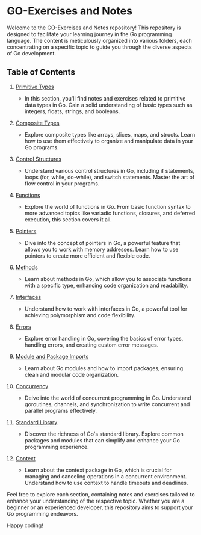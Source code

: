 # GO-Exercises and Notes

Welcome to the GO-Exercises and Notes repository! This repository is designed to facilitate your learning journey in the Go programming language. The content is meticulously organized into various folders, each concentrating on a specific topic to guide you through the diverse aspects of Go development.

## Table of Contents

1. [Primitive Types](https://github.com/KarkiAnmol/Golang-Notes-and-Exercises/tree/main/Beginner/1.Primitive%20Types)
    - In this section, you'll find notes and exercises related to primitive data types in Go. Gain a solid understanding of basic types such as integers, floats, strings, and booleans.

2. [Composite Types](https://github.com/KarkiAnmol/Golang-Notes-and-Exercises/tree/main/Beginner/2.CompositeTypes)
    - Explore composite types like arrays, slices, maps, and structs. Learn how to use them effectively to organize and manipulate data in your Go programs.

3. [Control Structures](https://github.com/KarkiAnmol/Golang-Notes-and-Exercises/tree/main/Beginner/3.BlocksControlStructures)
    - Understand various control structures in Go, including if statements, loops (for, while, do-while), and switch statements. Master the art of flow control in your programs.

4. [Functions](https://github.com/KarkiAnmol/Golang-Notes-and-Exercises/tree/main/Beginner/4.Functions)
    - Explore the world of functions in Go. From basic function syntax to more advanced topics like variadic functions, closures, and deferred execution, this section covers it all.

5. [Pointers](https://github.com/KarkiAnmol/Golang-Notes-and-Exercises/tree/main/Beginner/5.Pointers)
    - Dive into the concept of pointers in Go, a powerful feature that allows you to work with memory addresses. Learn how to use pointers to create more efficient and flexible code.

5. [Methods](https://github.com/KarkiAnmol/Golang-Notes-and-Exercises/tree/main/Beginner/6.Methods)
    - Learn about methods in Go, which allow you to associate functions with a specific type, enhancing code organization and readability.

7. [Interfaces](https://github.com/KarkiAnmol/Golang-Notes-and-Exercises/tree/main/Beginner/7.Interfaces)
    - Understand how to work with interfaces in Go, a powerful tool for achieving polymorphism and code flexibility.

8. [Errors](https://github.com/KarkiAnmol/Golang-Notes-and-Exercises/tree/main/Beginner/8.Errors)
    - Explore error handling in Go, covering the basics of error types, handling errors, and creating custom error messages.

9. [Module and Package Imports](https://github.com/KarkiAnmol/Golang-Notes-and-Exercises/tree/main/Beginner/9.ModulePackagesImports)
    - Learn about Go modules and how to import packages, ensuring clean and modular code organization.

10. [Concurrency](https://github.com/KarkiAnmol/Golang-Notes-and-Exercises/tree/main/Beginner/10.Concurrency)
    - Delve into the world of concurrent programming in Go. Understand goroutines, channels, and synchronization to write concurrent and parallel programs effectively.

11. [Standard Library](https://github.com/KarkiAnmol/Golang-Notes-and-Exercises/tree/main/Beginner/11.stdLibrary)
    - Discover the richness of Go's standard library. Explore common packages and modules that can simplify and enhance your Go programming experience.

12. [Context](https://github.com/KarkiAnmol/Golang-Notes-and-Exercises/tree/main/Beginner/12.Context)
    - Learn about the context package in Go, which is crucial for managing and canceling operations in a concurrent environment. Understand how to use context to handle timeouts and deadlines.


Feel free to explore each section, containing notes and exercises tailored to enhance your understanding of the respective topic. Whether you are a beginner or an experienced developer, this repository aims to support your Go programming endeavors.

Happy coding!
